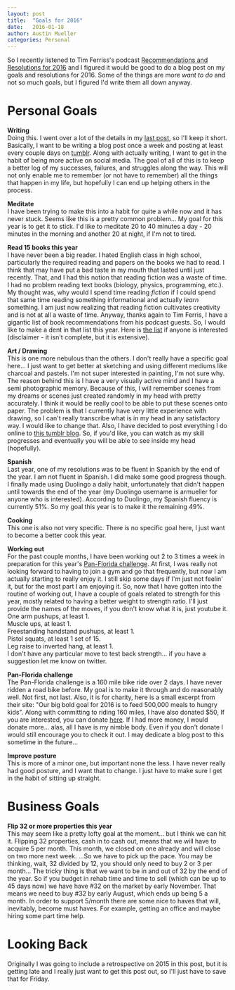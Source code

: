 ```yaml
---
layout: post
title:  "Goals for 2016"
date:   2016-01-18
author: Austin Mueller
categories: Personal
---
```

So I recently listened to Tim Ferriss's podcast [Recommendations and Resolutions for 2016](http://fourhourworkweek.com/2016/01/03/new-years-resolutions/) and I figured it would be good to do a blog post on my goals and resolutions for 2016.  Some of the things are more *want to do* and not so much goals, but I figured I'd write them all down anyway.

# Personal Goals
**Writing**<br>
Doing this.  I went over a lot of the details in my [last post](http://armueller.github.io/2016/01/08/so-i-can-remember-me.html), so I'll keep it short.  Basically, I want to be writing a blog post once a week and posting at least every couple days on [tumblr](https://www.tumblr.com/blog/armueller-life).  Along with actually writing, I want to get in the habit of being more active on social media.  The goal of all of this is to keep a better log of my successes, failures, and struggles along the way.  This will not only enable me to remember (or not have to remember) all the things that happen in my life, but hopefully I can end up helping others in the process.

**Meditate**<br>
I have been trying to make this into a habit for quite a while now and it has never stuck.  Seems like this is a pretty common problem... My goal for this year is to get it to stick.  I'd like to meditate 20 to 40 minutes a day - 20 minutes in the morning and another 20 at night, if I'm not to tired.

**Read 15 books this year**<br>
I have never been a big reader.  I hated English class in high school, particularly the required reading and papers on the books we had to read.  I think that may have put a bad taste in my mouth that lasted until just recently.  That, and I had this notion that reading fiction was a waste of time.  I had no problem reading text books (biology, physics, programming, etc.).  My thought was, why would I spend time reading *fiction* if I could spend that same time reading something informational and actually *learn* something.  I am just now realizing that reading fiction cultivates creativity and is not at all a waste of time.  Anyway, thanks again to Tim Ferris, I have a gigantic list of book recommendations from his podcast guests.  So, I would like to make a dent in that list this year.  Here is [the list](http://www.amazon.com/gp/registry/wishlist/38VPJIBU9T3JO) if anyone is interested (disclaimer - it isn't complete, but it is extensive).

**Art / Drawing**<br>
This is one more nebulous than the others.  I don't really have a specific goal here... I just want to get better at sketching and using different mediums like charcoal and pastels.  I'm not super interested in painting, I'm not sure why.  The reason behind this is I have a very visually active mind and I have a semi photographic memory.  Because of this, I will remember scenes from my dreams or scenes just created randomly in my head with pretty accurately.  I think it would be really cool to be able to put these scenes onto paper.  The problem is that I currently have very little experience with drawing, so I can't really transcribe what is in my head in any satisfactory way.  I would like to change that.  Also, I have decided to post everything I do online to [this tumblr blog](https://www.tumblr.com/blog/armueller-vsoc).  So, if you'd like, you can watch as my skill progresses and eventually you will be able to see inside my head (hopefully).

**Spanish**<br>
Last year, one of my resolutions was to be fluent in Spanish by the end of the year.  I am not fluent in Spanish.  I did make some good progress though.  I finally made using Duolingo a daily habit, unfortunately that didn't happen until towards the end of the year (my Duolingo username is armueller for anyone who is interested).  According to Duolingo, my Spanish fluency is currently 51%.  So my goal this year is to make it the remaining 49%.

**Cooking**<br>
This one is also not very specific.  There is no specific goal here, I just want to become a better cook this year.

**Working out**<br>
For the past couple months, I have been working out 2 to 3 times a week in preparation for this year's [Pan-Florida challenge](http://www.panfloridachallenge.org/).  At first, I was really not looking forward to having to join a gym and go that frequently, but now I am actually starting to really enjoy it.  I still skip some days if I'm just not feelin' it, but for the most part I am enjoying it.  So, now that I have gotten into the routine of working out, I have a couple of goals related to strength for this year, mostly related to having a better weight to strength ratio.  I'll just provide the names of the moves, if you don't know what it is, just youtube it.<br>
One arm pushups, at least 1.<br>
Muscle ups, at least 1.<br>
Freestanding handstand pushups, at least 1.<br>
Pistol squats, at least 1 set of 15.<br>
Leg raise to inverted hang, at least 1.<br>
I don't have any particular move to test back strength... if you have a suggestion let me know on twitter.

**Pan-Florida challenge**<br>
The Pan-Florida challenge is a 160 mile bike ride over 2 days.  I have never ridden a road bike before.  My goal is to make it through and do reasonably well.  Not first, not last.  Also, it is for charity, here is a small excerpt from their site: "Our big bold goal for 2016 is to feed 500,000 meals to hungry kids". Along with committing to riding 160 miles, I have also donated $50, If you are interested, you can donate [here](http://panfloridachallenge.racepartner.com/Fundraising/armueller).  If I had more money, I would donate more... alas, all I have is my nimble body.  Even if you don't donate I would still encourage you to check it out.  I may dedicate a blog post to this sometime in the future...

**Improve posture**<br>
This is more of a minor one, but important none the less.  I have never really had good posture, and I want that to change.  I just have to make sure I get in the habit of sitting up straight.

# Business Goals
**Flip 32 or more properties this year**<br>
This may seem like a pretty lofty goal at the moment... but I think we can hit it.  Flipping 32 properties, cash in to cash out, means that we will have to acquire 5 per month.  This month, we closed on one already and will close on two more next week.  ...So we have to pick up the pace.  You may be thinking, wait, 32 divided by 12, you should only need to buy 2 or 3 per month...  The tricky thing is that we want to be in and out of 32 by the end of the year.  So if you budget in rehab time and time to sell (which can be up to 45 days now) we have have #32 on the market by early November.  That means we need to buy #32 by early August, which ends up being 5 a month.  In order to support 5/month there are some nice to haves that will, inevitably, become must haves.  For example, getting an office and maybe hiring some part time help.

# Looking Back
Originally I was going to include a retrospective on 2015 in this post, but it is getting late and I really just want to get this post out, so I'll just have to save that for Friday.

